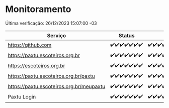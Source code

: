 # Monitoramento

Última verificação: 26/12/2023 15:07:00 -03

|Serviço|Status|Últimas 24h|
|---|---|---|
|https://github.com|<span title="2023-12-19: OK=24">✔️</span><span title="2023-12-20: OK=24">✔️</span><span title="2023-12-21: OK=24">✔️</span><span title="2023-12-22: OK=24">✔️</span><span title="2023-12-23: OK=24">✔️</span><span title="2023-12-24: OK=24">✔️</span><span title="2023-12-25: OK=18">✔️</span>|<span title="25/12/2023 15:07:00 -03 : 200">✔️</span><span title="25/12/2023 16:05:00 -03 : 200">✔️</span><span title="25/12/2023 17:06:00 -03 : 200">✔️</span><span title="25/12/2023 18:04:00 -03 : 200">✔️</span><span title="25/12/2023 19:04:00 -03 : 200">✔️</span><span title="25/12/2023 20:05:00 -03 : 200">✔️</span><span title="25/12/2023 21:30:00 -03 : 200">✔️</span><span title="25/12/2023 22:41:00 -03 : 200">✔️</span><span title="25/12/2023 23:17:00 -03 : 200">✔️</span><span title="26/12/2023 00:07:00 -03 : 200">✔️</span><span title="26/12/2023 01:08:00 -03 : 200">✔️</span><span title="26/12/2023 02:06:00 -03 : 200">✔️</span><span title="26/12/2023 03:08:00 -03 : 200">✔️</span><span title="26/12/2023 04:05:00 -03 : 200">✔️</span><span title="26/12/2023 05:08:00 -03 : 200">✔️</span><span title="26/12/2023 06:06:00 -03 : 200">✔️</span><span title="26/12/2023 07:06:00 -03 : 200">✔️</span><span title="26/12/2023 08:03:00 -03 : 200">✔️</span><span title="26/12/2023 09:10:00 -03 : 200">✔️</span><span title="26/12/2023 10:07:00 -03 : 200">✔️</span><span title="26/12/2023 11:04:00 -03 : 200">✔️</span><span title="26/12/2023 12:06:00 -03 : 200">✔️</span><span title="26/12/2023 13:07:00 -03 : 200">✔️</span><span title="26/12/2023 14:04:00 -03 : 200">✔️</span><span title="26/12/2023 15:07:00 -03 : 200">✔️</span>|
|https://paxtu.escoteiros.org.br|<span title="2023-12-19: OK=24">✔️</span><span title="2023-12-20: OK=24">✔️</span><span title="2023-12-21: OK=24">✔️</span><span title="2023-12-22: OK=24">✔️</span><span title="2023-12-23: OK=24">✔️</span><span title="2023-12-24: OK=24">✔️</span><span title="2023-12-25: OK=18">✔️</span>|<span title="25/12/2023 15:07:00 -03 : 200">✔️</span><span title="25/12/2023 16:05:00 -03 : 200">✔️</span><span title="25/12/2023 17:06:00 -03 : 200">✔️</span><span title="25/12/2023 18:04:00 -03 : 200">✔️</span><span title="25/12/2023 19:04:00 -03 : 200">✔️</span><span title="25/12/2023 20:05:00 -03 : 200">✔️</span><span title="25/12/2023 21:30:00 -03 : 200">✔️</span><span title="25/12/2023 22:41:00 -03 : 200">✔️</span><span title="25/12/2023 23:17:00 -03 : 200">✔️</span><span title="26/12/2023 00:07:00 -03 : 200">✔️</span><span title="26/12/2023 01:08:00 -03 : 200">✔️</span><span title="26/12/2023 02:06:00 -03 : 200">✔️</span><span title="26/12/2023 03:08:00 -03 : 200">✔️</span><span title="26/12/2023 04:05:00 -03 : 200">✔️</span><span title="26/12/2023 05:08:00 -03 : 200">✔️</span><span title="26/12/2023 06:06:00 -03 : 200">✔️</span><span title="26/12/2023 07:06:00 -03 : 200">✔️</span><span title="26/12/2023 08:03:00 -03 : 200">✔️</span><span title="26/12/2023 09:10:00 -03 : 200">✔️</span><span title="26/12/2023 10:07:00 -03 : 200">✔️</span><span title="26/12/2023 11:04:00 -03 : 200">✔️</span><span title="26/12/2023 12:06:00 -03 : 200">✔️</span><span title="26/12/2023 13:07:00 -03 : 200">✔️</span><span title="26/12/2023 14:04:00 -03 : 200">✔️</span><span title="26/12/2023 15:07:00 -03 : 200">✔️</span>|
|https://escoteiros.org.br|<span title="2023-12-19: OK=24">✔️</span><span title="2023-12-20: OK=24">✔️</span><span title="2023-12-21: OK=24">✔️</span><span title="2023-12-22: OK=24">✔️</span><span title="2023-12-23: OK=24">✔️</span><span title="2023-12-24: OK=24">✔️</span><span title="2023-12-25: OK=18">✔️</span>|<span title="25/12/2023 15:07:00 -03 : 200">✔️</span><span title="25/12/2023 16:05:00 -03 : 200">✔️</span><span title="25/12/2023 17:06:00 -03 : 200">✔️</span><span title="25/12/2023 18:04:00 -03 : 200">✔️</span><span title="25/12/2023 19:04:00 -03 : 200">✔️</span><span title="25/12/2023 20:05:00 -03 : 200">✔️</span><span title="25/12/2023 21:30:00 -03 : 200">✔️</span><span title="25/12/2023 22:41:00 -03 : 200">✔️</span><span title="25/12/2023 23:17:00 -03 : 200">✔️</span><span title="26/12/2023 00:07:00 -03 : 200">✔️</span><span title="26/12/2023 01:08:00 -03 : 200">✔️</span><span title="26/12/2023 02:06:00 -03 : 200">✔️</span><span title="26/12/2023 03:08:00 -03 : 200">✔️</span><span title="26/12/2023 04:05:00 -03 : 200">✔️</span><span title="26/12/2023 05:08:00 -03 : 200">✔️</span><span title="26/12/2023 06:06:00 -03 : 200">✔️</span><span title="26/12/2023 07:06:00 -03 : 200">✔️</span><span title="26/12/2023 08:03:00 -03 : 200">✔️</span><span title="26/12/2023 09:10:00 -03 : 200">✔️</span><span title="26/12/2023 10:07:00 -03 : 200">✔️</span><span title="26/12/2023 11:04:00 -03 : 200">✔️</span><span title="26/12/2023 12:06:00 -03 : 200">✔️</span><span title="26/12/2023 13:07:00 -03 : 200">✔️</span><span title="26/12/2023 14:04:00 -03 : 200">✔️</span><span title="26/12/2023 15:07:00 -03 : 200">✔️</span>|
|https://paxtu.escoteiros.org.br/paxtu|<span title="2023-12-19: OK=24">✔️</span><span title="2023-12-20: OK=24">✔️</span><span title="2023-12-21: OK=24">✔️</span><span title="2023-12-22: OK=24">✔️</span><span title="2023-12-23: OK=24">✔️</span><span title="2023-12-24: OK=24">✔️</span><span title="2023-12-25: OK=18">✔️</span>|<span title="25/12/2023 15:07:00 -03 : 200">✔️</span><span title="25/12/2023 16:05:00 -03 : 200">✔️</span><span title="25/12/2023 17:06:00 -03 : 200">✔️</span><span title="25/12/2023 18:04:00 -03 : 200">✔️</span><span title="25/12/2023 19:04:00 -03 : 200">✔️</span><span title="25/12/2023 20:05:00 -03 : 200">✔️</span><span title="25/12/2023 21:30:00 -03 : 200">✔️</span><span title="25/12/2023 22:42:00 -03 : 200">✔️</span><span title="25/12/2023 23:17:00 -03 : 200">✔️</span><span title="26/12/2023 00:07:00 -03 : 200">✔️</span><span title="26/12/2023 01:08:00 -03 : 200">✔️</span><span title="26/12/2023 02:06:00 -03 : 200">✔️</span><span title="26/12/2023 03:08:00 -03 : 200">✔️</span><span title="26/12/2023 04:05:00 -03 : 200">✔️</span><span title="26/12/2023 05:08:00 -03 : 200">✔️</span><span title="26/12/2023 06:06:00 -03 : 200">✔️</span><span title="26/12/2023 07:06:00 -03 : 200">✔️</span><span title="26/12/2023 08:03:00 -03 : 200">✔️</span><span title="26/12/2023 09:10:00 -03 : 200">✔️</span><span title="26/12/2023 10:07:00 -03 : 200">✔️</span><span title="26/12/2023 11:04:00 -03 : 200">✔️</span><span title="26/12/2023 12:06:00 -03 : 200">✔️</span><span title="26/12/2023 13:07:00 -03 : 200">✔️</span><span title="26/12/2023 14:04:00 -03 : 200">✔️</span><span title="26/12/2023 15:07:00 -03 : 200">✔️</span>|
|https://paxtu.escoteiros.org.br/meupaxtu|<span title="2023-12-19: OK=24">✔️</span><span title="2023-12-20: OK=24">✔️</span><span title="2023-12-21: OK=24">✔️</span><span title="2023-12-22: OK=24">✔️</span><span title="2023-12-23: OK=24">✔️</span><span title="2023-12-24: OK=24">✔️</span><span title="2023-12-25: OK=18">✔️</span>|<span title="25/12/2023 15:07:00 -03 : 200">✔️</span><span title="25/12/2023 16:05:00 -03 : 200">✔️</span><span title="25/12/2023 17:06:00 -03 : 200">✔️</span><span title="25/12/2023 18:04:00 -03 : 200">✔️</span><span title="25/12/2023 19:04:00 -03 : 200">✔️</span><span title="25/12/2023 20:05:00 -03 : 200">✔️</span><span title="25/12/2023 21:30:00 -03 : 200">✔️</span><span title="25/12/2023 22:42:00 -03 : 200">✔️</span><span title="25/12/2023 23:17:00 -03 : 200">✔️</span><span title="26/12/2023 00:07:00 -03 : 200">✔️</span><span title="26/12/2023 01:08:00 -03 : 200">✔️</span><span title="26/12/2023 02:06:00 -03 : 200">✔️</span><span title="26/12/2023 03:08:00 -03 : 200">✔️</span><span title="26/12/2023 04:05:00 -03 : 200">✔️</span><span title="26/12/2023 05:08:00 -03 : 200">✔️</span><span title="26/12/2023 06:06:00 -03 : 200">✔️</span><span title="26/12/2023 07:06:00 -03 : 200">✔️</span><span title="26/12/2023 08:03:00 -03 : 200">✔️</span><span title="26/12/2023 09:10:00 -03 : 200">✔️</span><span title="26/12/2023 10:07:00 -03 : 200">✔️</span><span title="26/12/2023 11:04:00 -03 : 200">✔️</span><span title="26/12/2023 12:06:00 -03 : 200">✔️</span><span title="26/12/2023 13:07:00 -03 : 200">✔️</span><span title="26/12/2023 14:04:00 -03 : 200">✔️</span><span title="26/12/2023 15:07:00 -03 : 200">✔️</span>|
|Paxtu Login|<span title="2023-12-19: OK=24">✔️</span><span title="2023-12-20: OK=24">✔️</span><span title="2023-12-21: OK=24">✔️</span><span title="2023-12-22: OK=24">✔️</span><span title="2023-12-23: OK=24">✔️</span><span title="2023-12-24: OK=24">✔️</span><span title="2023-12-25: OK=18">✔️</span>|<span title="25/12/2023 15:07:00 -03 : 200">✔️</span><span title="25/12/2023 16:05:00 -03 : 200">✔️</span><span title="25/12/2023 17:06:00 -03 : 200">✔️</span><span title="25/12/2023 18:04:00 -03 : 200">✔️</span><span title="25/12/2023 19:04:00 -03 : 200">✔️</span><span title="25/12/2023 20:05:00 -03 : 200">✔️</span><span title="25/12/2023 21:30:00 -03 : 200">✔️</span><span title="25/12/2023 22:42:00 -03 : 200">✔️</span><span title="25/12/2023 23:17:00 -03 : 200">✔️</span><span title="26/12/2023 00:07:00 -03 : 200">✔️</span><span title="26/12/2023 01:08:00 -03 : 200">✔️</span><span title="26/12/2023 02:06:00 -03 : 200">✔️</span><span title="26/12/2023 03:08:00 -03 : 200">✔️</span><span title="26/12/2023 04:05:00 -03 : 200">✔️</span><span title="26/12/2023 05:08:00 -03 : 200">✔️</span><span title="26/12/2023 06:06:00 -03 : 200">✔️</span><span title="26/12/2023 07:06:00 -03 : 200">✔️</span><span title="26/12/2023 08:03:00 -03 : 200">✔️</span><span title="26/12/2023 09:10:00 -03 : 200">✔️</span><span title="26/12/2023 10:07:00 -03 : 200">✔️</span><span title="26/12/2023 11:04:00 -03 : 200">✔️</span><span title="26/12/2023 12:06:00 -03 : 200">✔️</span><span title="26/12/2023 13:07:00 -03 : 200">✔️</span><span title="26/12/2023 14:04:00 -03 : 200">✔️</span><span title="26/12/2023 15:07:00 -03 : 200">✔️</span>|
